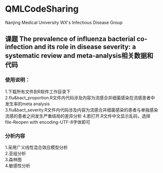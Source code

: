# QMLCodeSharing
Nanjing Medical University WX's Infectious Disease Group
## 课题 The prevalence of influenza bacterial co-infection and its role in disease severity: a systematic review and meta-analysis相关数据和代码
### 使用说明：
1.下载所有文件到R软件工作目录下  
2.flu&bact_proportion.R文件内代码涉及内容为流感合并细菌感染在流感患者中发生率的meta analysis    
3.flu&bact_severity.R文件内代码涉及内容为流感合并细菌感染的患者与单独感染流感的患者之间发生严重结局的差异分析
4.若打开.R文件中文显示乱码，选择file-Reopen with encoding-UTF-8字体即可
### 分析内容
1.采用广义线性混合效应模型分析  
2.亚组分析  
3.森林图  
4.敏感性分析  
